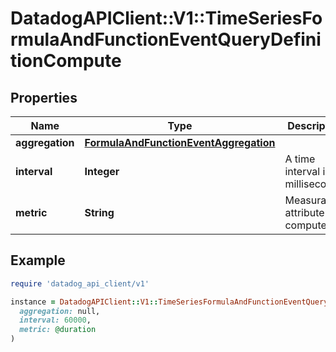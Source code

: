 # DatadogAPIClient::V1::TimeSeriesFormulaAndFunctionEventQueryDefinitionCompute

## Properties

| Name | Type | Description | Notes |
| ---- | ---- | ----------- | ----- |
| **aggregation** | [**FormulaAndFunctionEventAggregation**](FormulaAndFunctionEventAggregation.md) |  |  |
| **interval** | **Integer** | A time interval in milliseconds. | [optional] |
| **metric** | **String** | Measurable attribute to compute. | [optional] |

## Example

```ruby
require 'datadog_api_client/v1'

instance = DatadogAPIClient::V1::TimeSeriesFormulaAndFunctionEventQueryDefinitionCompute.new(
  aggregation: null,
  interval: 60000,
  metric: @duration
)
```

